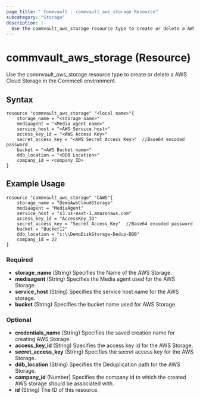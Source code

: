 ```yaml
---
page_title: " Commvault : commvault_aws_storage Resource"
subcategory: "Storage"
description: |-
  Use the commvault_aws_storage resource type to create or delete a AWS Cloud Storage in the Commcell environment.
---
```


# commvault_aws_storage (Resource)

  Use the commvault_aws_storage resource type to create or delete a AWS Cloud Storage in the Commcell environment.

## Syntax

```
resource "commvault_aws_storage" "<local name>"{
	storage_name = "<storage name>"
	mediaagent = "<Media agent name>"
	service_host = "<AWS Service host>"
	access_key_id = "<AWS Access Key>"
	secret_access_key = "<AWS Secret Access Key>"  //Base64 encoded password
	bucket = "<AWS Bucket name>"
	ddb_location = "<DDB Location>"
	company_id = <company ID>
}
```

## Example Usage

```
resource "commvault_aws_storage" "CAWS"{
	storage_name = "DemoAwsCloudStorage"
	mediaagent = "MediaAgent"
	service_host = "s3.us-east-1.amazonaws.com"
	access_key_id = "AccessKey_ID"
	secret_access_key = "Secret_Access_Key"  //Base64 encoded password
	bucket = "Bucket12"
	ddb_location = "c:\\DemoDiskStorage-Dedup-DDB"
	company_id = 22
}
```

### Required

- **storage_name** (String) Specifies the Name of the AWS Storage.
- **mediaagent** (String) Specifies the Media agent used for the AWS Storage.
- **service_host** (String) Specifies the service host name for the AWS storage.
- **bucket** (String) Specifies the bucket name used for AWS Storage.

### Optional

- **credentials_name** (String) Specifies the saved creation name for creating AWS Storage.
- **access_key_id** (String) Specifies the access key id for the AWS Storage.
- **secret_access_key** (String) Specifies the secret access key for the AWS Storage.
- **ddb_location** (String) Specifies the Deduplication path for the AWS Storage.
- **company_id** (Number) Specifies the company id to which the created AWS storage should be associated with.
- **id** (String) The ID of this resource.




